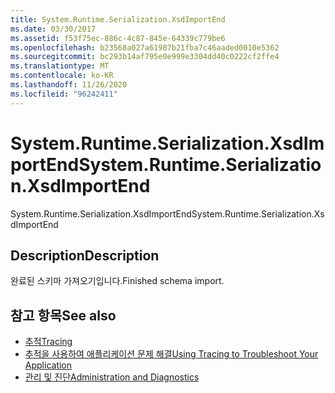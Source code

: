 ```yaml
---
title: System.Runtime.Serialization.XsdImportEnd
ms.date: 03/30/2017
ms.assetid: f53f75ec-886c-4c87-845e-64339c779be6
ms.openlocfilehash: b23568a027a61987b21fba7c46aaded0010e5362
ms.sourcegitcommit: bc293b14af795e0e999e3304dd40c0222cf2ffe4
ms.translationtype: MT
ms.contentlocale: ko-KR
ms.lasthandoff: 11/26/2020
ms.locfileid: "96242411"
---
```

# <a name="systemruntimeserializationxsdimportend"></a><span data-ttu-id="8d5ad-102">System.Runtime.Serialization.XsdImportEnd</span><span class="sxs-lookup"><span data-stu-id="8d5ad-102">System.Runtime.Serialization.XsdImportEnd</span></span>

<span data-ttu-id="8d5ad-103">System.Runtime.Serialization.XsdImportEnd</span><span class="sxs-lookup"><span data-stu-id="8d5ad-103">System.Runtime.Serialization.XsdImportEnd</span></span>  
  
## <a name="description"></a><span data-ttu-id="8d5ad-104">Description</span><span class="sxs-lookup"><span data-stu-id="8d5ad-104">Description</span></span>  

 <span data-ttu-id="8d5ad-105">완료된 스키마 가져오기입니다.</span><span class="sxs-lookup"><span data-stu-id="8d5ad-105">Finished schema import.</span></span>  
  
## <a name="see-also"></a><span data-ttu-id="8d5ad-106">참고 항목</span><span class="sxs-lookup"><span data-stu-id="8d5ad-106">See also</span></span>

- [<span data-ttu-id="8d5ad-107">추적</span><span class="sxs-lookup"><span data-stu-id="8d5ad-107">Tracing</span></span>](index.md)
- [<span data-ttu-id="8d5ad-108">추적을 사용하여 애플리케이션 문제 해결</span><span class="sxs-lookup"><span data-stu-id="8d5ad-108">Using Tracing to Troubleshoot Your Application</span></span>](using-tracing-to-troubleshoot-your-application.md)
- [<span data-ttu-id="8d5ad-109">관리 및 진단</span><span class="sxs-lookup"><span data-stu-id="8d5ad-109">Administration and Diagnostics</span></span>](../index.md)
